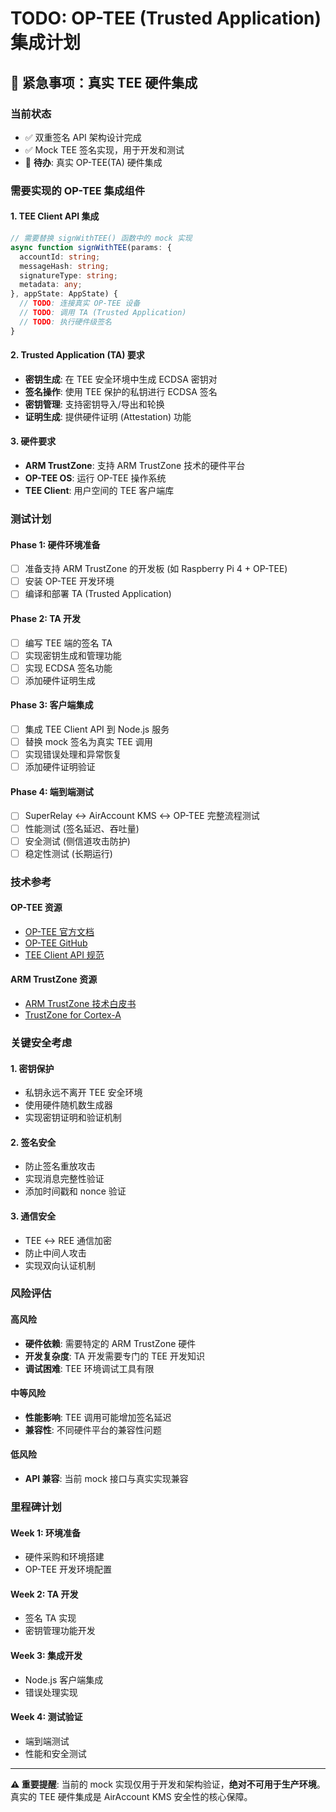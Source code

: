 # TODO: OP-TEE (Trusted Application) 集成计划

## 🔴 紧急事项：真实 TEE 硬件集成

### 当前状态
- ✅ 双重签名 API 架构设计完成
- ✅ Mock TEE 签名实现，用于开发和测试
- 🔴 **待办**: 真实 OP-TEE(TA) 硬件集成

### 需要实现的 OP-TEE 集成组件

#### 1. TEE Client API 集成
```typescript
// 需要替换 signWithTEE() 函数中的 mock 实现
async function signWithTEE(params: {
  accountId: string;
  messageHash: string;
  signatureType: string;
  metadata: any;
}, appState: AppState) {
  // TODO: 连接真实 OP-TEE 设备
  // TODO: 调用 TA (Trusted Application)
  // TODO: 执行硬件级签名
}
```

#### 2. Trusted Application (TA) 要求
- **密钥生成**: 在 TEE 安全环境中生成 ECDSA 密钥对
- **签名操作**: 使用 TEE 保护的私钥进行 ECDSA 签名
- **密钥管理**: 支持密钥导入/导出和轮换
- **证明生成**: 提供硬件证明 (Attestation) 功能

#### 3. 硬件要求
- **ARM TrustZone**: 支持 ARM TrustZone 技术的硬件平台
- **OP-TEE OS**: 运行 OP-TEE 操作系统
- **TEE Client**: 用户空间的 TEE 客户端库

### 测试计划

#### Phase 1: 硬件环境准备
- [ ] 准备支持 ARM TrustZone 的开发板 (如 Raspberry Pi 4 + OP-TEE)
- [ ] 安装 OP-TEE 开发环境
- [ ] 编译和部署 TA (Trusted Application)

#### Phase 2: TA 开发
- [ ] 编写 TEE 端的签名 TA
- [ ] 实现密钥生成和管理功能
- [ ] 实现 ECDSA 签名功能
- [ ] 添加硬件证明生成

#### Phase 3: 客户端集成
- [ ] 集成 TEE Client API 到 Node.js 服务
- [ ] 替换 mock 签名为真实 TEE 调用
- [ ] 实现错误处理和异常恢复
- [ ] 添加硬件证明验证

#### Phase 4: 端到端测试
- [ ] SuperRelay ↔ AirAccount KMS ↔ OP-TEE 完整流程测试
- [ ] 性能测试 (签名延迟、吞吐量)
- [ ] 安全测试 (侧信道攻击防护)
- [ ] 稳定性测试 (长期运行)

### 技术参考

#### OP-TEE 资源
- [OP-TEE 官方文档](https://optee.readthedocs.io/)
- [OP-TEE GitHub](https://github.com/OP-TEE/optee_os)
- [TEE Client API 规范](https://globalplatform.org/specs-library/tee-client-api-specification/)

#### ARM TrustZone 资源
- [ARM TrustZone 技术白皮书](https://developer.arm.com/documentation/PRD29-GENC-009492C/latest/)
- [TrustZone for Cortex-A](https://developer.arm.com/ip-products/security-ip/trustzone/trustzone-for-cortex-a)

### 关键安全考虑

#### 1. 密钥保护
- 私钥永远不离开 TEE 安全环境
- 使用硬件随机数生成器
- 实现密钥证明和验证机制

#### 2. 签名安全
- 防止签名重放攻击
- 实现消息完整性验证
- 添加时间戳和 nonce 验证

#### 3. 通信安全
- TEE ↔ REE 通信加密
- 防止中间人攻击
- 实现双向认证机制

### 风险评估

#### 高风险
- **硬件依赖**: 需要特定的 ARM TrustZone 硬件
- **开发复杂度**: TA 开发需要专门的 TEE 开发知识
- **调试困难**: TEE 环境调试工具有限

#### 中等风险
- **性能影响**: TEE 调用可能增加签名延迟
- **兼容性**: 不同硬件平台的兼容性问题

#### 低风险
- **API 兼容**: 当前 mock 接口与真实实现兼容

### 里程碑计划

#### Week 1: 环境准备
- 硬件采购和环境搭建
- OP-TEE 开发环境配置

#### Week 2: TA 开发
- 签名 TA 实现
- 密钥管理功能开发

#### Week 3: 集成开发
- Node.js 客户端集成
- 错误处理实现

#### Week 4: 测试验证
- 端到端测试
- 性能和安全测试

---

**⚠️ 重要提醒**: 当前的 mock 实现仅用于开发和架构验证，**绝对不可用于生产环境**。真实的 TEE 硬件集成是 AirAccount KMS 安全性的核心保障。